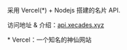 采用 Vercel(\*) + Nodejs 搭建的名片 API.

访问地址 & 介绍：[api.xecades.xyz](https://api.xecades.xyz/)

\* Vercel：一个知名的神仙网站
